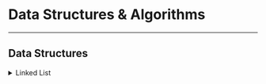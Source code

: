# **Data Structures & Algorithms**

---

## Data Structures

<details>
  <summary>Linked List</summary>

<details>
  <summary>Reverse a Linked List</summary>

  * <a>Simple Traversal</a>
  * <a>2 Pointers</a>
  * <a>Tail Recursive Method</a>
  * <a>Using Stack</a>
  * <a>Using Array</a>

</details>

<details>
  <summary>Middle of a Linked List</summary>

  * <a>Iterative Method</a>
  * <a>Recursive Method</a>
  * <a>3rd Approach</a>

</details>

<details>
  <summary>Palindrome</summary>

  * <a>Using Stack</a>
  * <a>By Finding the Middle and reversing</a>
  * <a>Recursion</a>

</details>

<details>
  <summary>Identical Linked List</summary>

  * <a>Iterative</a>
  * <a>Recursive Approach</a>

</details>

<details>
  <summary>Remove Duplicates</summary>

<details>
  <summary>Remove Duplicates from Unsorted LL</summary>

  * <a>Using 2 Loops    </a>
  * <a>Use Sorting</a>

</details

<details>
  <summary>Remove Duplicates from Sorted LL</summary>

  * <a>Iterative</a>
  * <a>Recursive Approach</a>
  * <a>3rd Approach</a>

</details

</details>

</details>
